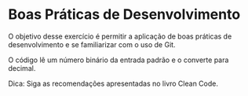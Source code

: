 # Boas Práticas de Desenvolvimento

O objetivo desse exercício é permitir a aplicação de boas práticas de desenvolvimento e se familiarizar com o uso de Git.

O código lê um número binário da entrada padrão e o converte para decimal.

Dica: Siga as recomendações apresentadas no livro Clean Code.

